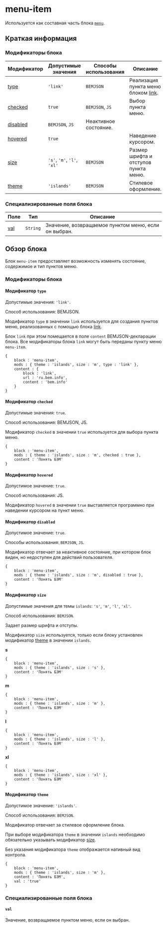 # menu-item

Используется как составная часть блока [`menu`](../menu/menu.ru.md).

## Краткая информация

### Модификаторы блока

| Модификатор | Допустимые значения | Способы использования | Описание |
| ----------- | ------------------- | -------------------- | -------- |
| <a href=#type>type</a> | <code>'link'</code> | <code>BEMJSON</code> | Реализация пункта меню блоком <a href="../link/link.ru.md">link</a>. |
| <a href=#checked>checked</a> | <code>true</code> | <code>BEMJSON</code>, <code>JS</code> | Выбор пункта меню. |
| <a href=#disabled>disabled</a> | <code>BEMJSON</code>, <code>JS</code> | Неактивное состояние. |
| <a href=#hovered>hovered</a> | <code>true</code> |  | Наведение курсором. |
| <a href=#size>size</a> | <code>'s'</code>, <code>'m'</code>, <code>'l'</code>, <code>'xl'</code> | <code>BEMJSON</code> | Размер шрифта и отступов пункта меню. |
| <a href=#theme>theme</a> | <code>'islands'</code> | <code>BEMJSON</code> | Стилевое оформление. |

### Специализированные поля блока

| Поле | Тип | Описание |
| ---- | --- | -------- |
| <a href=#val>val</a> | <code>String</code> | Значение, возвращаемое пунктом меню, если он выбран. |

## Обзор блока

Блок `menu-item` предоставляет возможность изменять состояние, содержимое и тип пунктов меню.

### Модификаторы блока

<a name="type"></a>

#### Модификатор `type`

Допустимые значения: `'link'`.

Способ использования: BEMJSON.

Модификатор `type` в значении `link` используется для создания пунктов меню, реализованных с помощью блока [link](../link/link.ru.md).

Блок `link` при этом помещается в поле `content` BEMJSON-декларации блока. Все модификаторы блока `link` могут быть переданы пункту меню `menu-item`.

```bemjson
{
    block : 'menu-item',
    mods : { theme : 'islands', size : 'm', type : 'link' },
    content : {
        block : 'link',
        url : 'ru.bem.info',
        content : 'bem.info'
    }
}
```

<a name="checked"></a>

#### Модификатор `checked`

Допустимые значения: `true`.

Способ использования: BEMJSON, JS.

Модификатор `checked` в значении `true` используется для выбора пункта меню.


```bemjson
{
    block : 'menu-item',
    mods : { theme : 'islands', size : 'm', checked : true },
    content : 'Понять БЭМ'
}
```

<a name="hovered"></a>
#### Модификатор `hovered`

Допустимое значение: `true`.

Способ использования: JS.

Модификатор `hovered` в значении `true` выставляется программно при наведении курсором на пункт меню.

<a name="disabled"></a>

#### Модификатор `disabled`

Допустимое значение: `true`.

Способы использования: `BEMJSON`, `JS`.

Модификатор отвечает за неактивное состояние, при котором блок виден, но недоступен для действий пользователя.

```bemjson
{
    block : 'menu-item',
    mods : { theme : 'islands', size : 'm', disabled : true },
    content : 'Понять БЭМ'
}
```

<a name="size"></a>

#### Модификатор `size`

Допустимые значения для темы `islands`: `'s'`, `'m'`, `'l'`, `'xl'`.

Способ использования: `BEMJSON`.

Задает размер шрифта и отступы.

Модификатор `size` используется, только если блоку установлен модификатор <a href="#theme">theme</a> в значении `islands`.

**s**

```bemjson
{
    block : 'menu-item',
    mods : { theme : 'islands', size : 's' },
    content : 'Понять БЭМ'
}
```

**m**

```bemjson
{
    block : 'menu-item',
    mods : { theme : 'islands', size : 'm' },
    content : 'Понять БЭМ'
}
```

**l**

```bemjson
{
    block : 'menu-item',
    mods : { theme : 'islands', size : 'l' },
    content : 'Понять БЭМ'
}
```

**xl**

```bemjson
{
    block : 'menu-item',
    mods : { theme : 'islands', size : 'xl' },
    content : 'Понять БЭМ'
}
```

<a name="theme"></a>
#### Модификатор `theme`

Допустимое значение: `'islands'`.

Способ использования: `BEMJSON`.

Модификатор отвечает за стилевое оформление блока.

При выборе модификатора `theme` в значении `islands` необходимо обязательно указывать модификатор <a href="#size">size</a>.

Без указания модификатора `theme` отображается нативный вид контрола.

```bemjson
{
    block : 'menu-item',
    mods : { theme : 'islands', size : 'm' },
    content : 'Понять БЭМ',
    val : 'true'
}
```

### Специализированные поля блока

<a name="val"></a>
#### `val`

Значение, возвращаемое пунктом меню, если он выбран.
